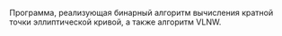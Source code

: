 Программа, реализующая бинарный алгоритм вычисления кратной точки эллиптической кривой, а также алгоритм VLNW. 
